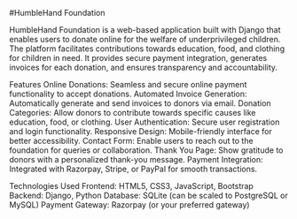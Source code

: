 #HumbleHand Foundation

HumbleHand Foundation is a web-based application built with Django that enables users to donate online for the welfare of underprivileged children. The platform facilitates contributions towards education, food, and clothing for children in need. It provides secure payment integration, generates invoices for each donation, and ensures transparency and accountability.

Features
Online Donations: Seamless and secure online payment functionality to accept donations.
Automated Invoice Generation: Automatically generate and send invoices to donors via email.
Donation Categories: Allow donors to contribute towards specific causes like education, food, or clothing.
User Authentication: Secure user registration and login functionality.
Responsive Design: Mobile-friendly interface for better accessibility.
Contact Form: Enable users to reach out to the foundation for queries or collaboration.
Thank You Page: Show gratitude to donors with a personalized thank-you message.
Payment Integration: Integrated with Razorpay, Stripe, or PayPal for smooth transactions.

Technologies Used
Frontend: HTML5, CSS3, JavaScript, Bootstrap
Backend: Django, Python
Database: SQLite (can be scaled to PostgreSQL or MySQL)
Payment Gateway: Razorpay (or your preferred gateway)
